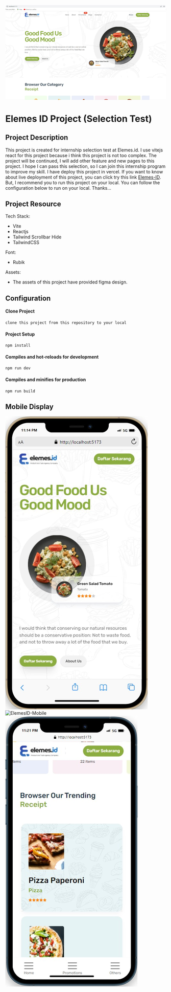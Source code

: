 ![ElemesID-Desktop](https://github.com/kadekframa/ElemesID-Selection-Test/blob/main/public/assets/desktop-display.jpg?raw=true)

# Elemes ID Project (Selection Test)

## Project Description

This project is created for internship selection test at Elemes.id. I use vitejs react for this project because i think this project is not too complex. The project will be continued, I will add other feature and new pages to this project. I hope I can pass this selection, so I can join this internship program to improve my skill. I have deploy this project in vercel. If you want to know about live deployment of this project, you can click try this link [Elemes-ID](https://elemesid-selection-test.vercel.app/). But, I recommend you to run this project on your local. You can follow the configuration below to run on your local. Thanks...

## Project Resource

Tech Stack:

- Vite
- Reactjs
- Tailwind Scrollbar Hide
- TailwindCSS

Font:

- Rubik

Assets:

- The assets of this project have provided figma design.

## Configuration

#### Clone Project

```
clone this project from this repository to your local
```

#### Project Setup

```
npm install
```

#### Compiles and hot-reloads for development

```
npm run dev
```

#### Compiles and minifies for production

```
npm run build
```

## Mobile Display

![ElemesID-Mobile](https://github.com/kadekframa/ElemesID-Selection-Test/blob/main/public/assets/mobile-display.jpg?raw=true)
![ElemesID-Mobile](https://github.com/kadekframa/ElemesID-Selection-Test/blob/main/public/assets/mobile-display2.jpg.jpg?raw=true)
![ElemesID-Mobile](https://github.com/kadekframa/ElemesID-Selection-Test/blob/main/public/assets/mobile-display3.jpg?raw=true)
